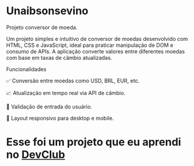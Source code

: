 # Unaibsonsevino
Projeto conversor de moeda.

Um projeto simples e intuitivo de conversor de moedas desenvolvido com HTML, CSS e JavaScript, ideal para praticar manipulação de DOM e consumo de APIs. A aplicação converte valores entre diferentes moedas com base em taxas de câmbio atualizadas.

Funcionalidades

✅ Conversão entre moedas como USD, BRL, EUR, etc.

📈 Atualização em tempo real via API de câmbio.

🧠 Validação de entrada do usuário.

📱 Layout responsivo para desktop e mobile.


<h1>Esse foi um projeto que eu aprendi no <a href="https://rodolfomori.com.br/DevClub">DevClub</a></h1>
